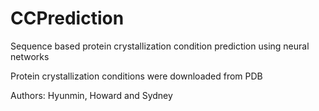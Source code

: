 # CCPrediction

Sequence based protein crystallization condition prediction using neural networks

Protein crystallization conditions were downloaded from PDB

Authors: Hyunmin, Howard and Sydney
